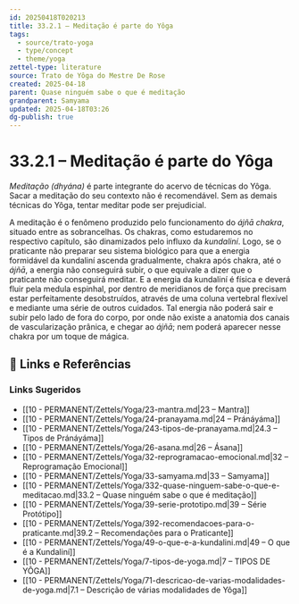 ```yaml
---
id: 20250418T020213
title: 33.2.1 – Meditação é parte do Yôga
tags:
  - source/trato-yoga
  - type/concept
  - theme/yoga
zettel-type: literature
source: Trato de Yôga do Mestre De Rose
created: 2025-04-18
parent: Quase ninguém sabe o que é meditação
grandparent: Samyama
updated: 2025-04-18T03:26
dg-publish: true
---
```


# 33.2.1 – Meditação é parte do Yôga

*Meditação (dhyána)* é parte integrante do acervo de técnicas do Yôga. Sacar a meditação do seu contexto não é recomendável. Sem as demais técnicas do Yôga, tentar meditar pode ser prejudicial.

A meditação é o fenômeno produzido pelo funcionamento do *ájñā chakra*, situado entre as sobrancelhas. Os chakras, como estudaremos no respectivo capítulo, são dinamizados pelo influxo da *kundaliní*. Logo, se o praticante não preparar seu sistema biológico para que a energia formidável da kundaliní ascenda gradualmente, chakra após chakra, até o *ájñā*, a energia não conseguirá subir, o que equivale a dizer que o praticante não conseguirá meditar. E a energia da kundaliní é física e deverá fluir pela medula espinhal, por dentro de meridianos de força que precisam estar perfeitamente desobstruídos, através de uma coluna vertebral flexível e mediante uma série de outros cuidados. Tal energia não poderá sair e subir pelo lado de fora do corpo, por onde não existe a anatomia dos canais de vascularização prânica, e chegar ao *ájñā*; nem poderá aparecer nesse chakra por um toque de mágica.

## 🔗 Links e Referências











### Links Sugeridos

- [[10 - PERMANENT/Zettels/Yoga/23-mantra.md\|23 – Mantra]]
- [[10 - PERMANENT/Zettels/Yoga/24-pranayama.md\|24 – Pránáyáma]]
- [[10 - PERMANENT/Zettels/Yoga/243-tipos-de-pranayama.md\|24.3 – Tipos de Pránáyáma]]
- [[10 - PERMANENT/Zettels/Yoga/26-asana.md\|26 – Ásana]]
- [[10 - PERMANENT/Zettels/Yoga/32-reprogramacao-emocional.md\|32 – Reprogramação Emocional]]
- [[10 - PERMANENT/Zettels/Yoga/33-samyama.md\|33 – Samyama]]
- [[10 - PERMANENT/Zettels/Yoga/332-quase-ninguem-sabe-o-que-e-meditacao.md\|33.2 – Quase ninguém sabe o que é meditação]]
- [[10 - PERMANENT/Zettels/Yoga/39-serie-prototipo.md\|39 – Série Protótipo]]
- [[10 - PERMANENT/Zettels/Yoga/392-recomendacoes-para-o-praticante.md\|39.2 – Recomendações para o Praticante]]
- [[10 - PERMANENT/Zettels/Yoga/49-o-que-e-a-kundalini.md\|49 – O que é a Kundaliní]]
- [[10 - PERMANENT/Zettels/Yoga/7-tipos-de-yoga.md\|7 – TIPOS DE YÔGA]]
- [[10 - PERMANENT/Zettels/Yoga/71-descricao-de-varias-modalidades-de-yoga.md\|7.1 – Descrição de várias modalidades de Yôga]]
